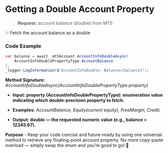 # Getting a Double Account Property

> **Request:** account balance (double) from MT5

✨ Fetch the account balance as a double

### Code Example

```csharp
var balance = await _mt5Account.AccountInfoDoubleAsync(
    AccountInfoDoublePropertyType.AccountBalance
);
_logger.LogInformation($"AccountInfoDouble: Balance={balance}");
```

**Method Signature:** _AccountInfoDoubleAsync(AccountInfoDoublePropertyType property)_

* **Input: property (AccountInfoDoublePropertyType): enumeration value indicating which double‐precision property to fetch.**

* **Examples:** _AccountBalance, Equity(current equity), FreeMargin, Credit._

* **Output: double — the requested numeric value (e.g., balance = 12345.67).**

**Purpose** - Keep your code concise and future-ready by using one universal method to retrieve any floating-point account property. No more copy-paste overload — simply swap the enum and you’re good to go! 🚀
